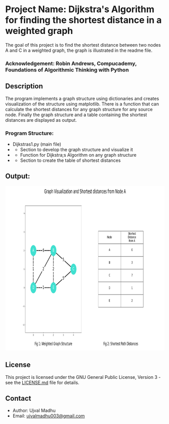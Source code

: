 # Project Name: Dijkstra's Algorithm for finding the shortest distance in a weighted graph

 The goal of this project is to find the shortest distance between two nodes A and C in a weighted graph, the graph is illustrated in the readme file.


### Acknowledgement: Robin Andrews, Compucademy, Foundations of Algorithmic Thinking with Python

## Description

The program implements a graph structure using dictionaries and creates visualization of the structure using matplotlib.
There is a function that can calculate the shortest distances for any graph structure for any source node.
Finally the graph structure and a table containing the shortest distances are displayed as output.

### Program Structure:


- Dijkstras1.py (main file)
- - Section to develop the graph structure and visualize it
- - Function for Dijkstra;s Algorithm on any graph structure
- - Section to create the table of shortest distances 


## Output:

<p>
    <img = src = "./Output.png", width = "630" height = "520">
</p>

## License

This project is licensed under the GNU General Public License, Version 3 - see the [LICENSE.md](../../LICENSE.md) file for details.

## Contact

- Author: Ujval Madhu
- Email: ujvalmadhu003@gmail.com